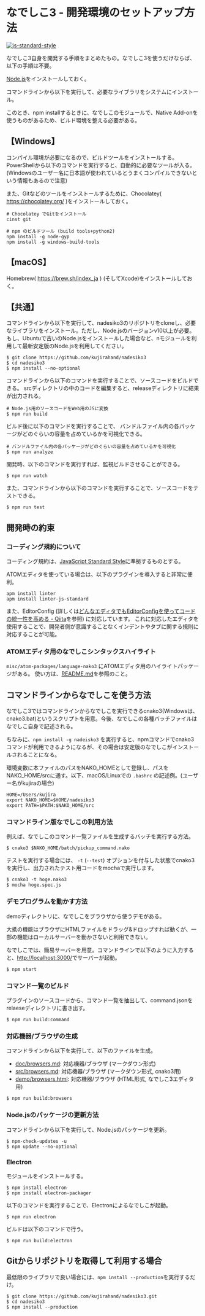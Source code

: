 # なでしこ3 - 開発環境のセットアップ方法

[![js-standard-style](https://cdn.rawgit.com/feross/standard/master/badge.svg)](https://standardjs.com/)

なでしこ3自身を開発する手順をまとめたもの。なでしこ3を使うだけならば、以下の手順は不要。

[Node.js](https://nodejs.org/ja/)をインストールしておく。

コマンドラインから以下を実行して、必要なライブラリをシステムにインストール。

このとき、npm installするときに、なでしこのモジュールで、Native Add-onを使うものがあるため、ビルド環境を整える必要がある。

## 【Windows】

コンパイル環境が必要になるので、ビルドツールをインストールする。PowerShellから以下のコマンドを実行すると、自動的に必要なツールが入る。(Windowsのユーザー名に日本語が使われているとうまくコンパイルできないという情報もあるので注意)

また、Gitなどのツールをインストールするために、Chocolatey( https://chocolatey.org/ )をインストールしておく。

```
# Chocolatey でGitをインストール
cinst git

# npm のビルドツール (build tools+python2)
npm install -g node-gyp
npm install -g windows-build-tools
```

## 【macOS】

Homebrew( https://brew.sh/index_ja ) (そしてXcode)をインストールしておく。

## 【共通】

コマンドラインから以下を実行して、nadesiko3のリポジトリをcloneし、必要なライブラリをインストール。ただし、Node.jsのバージョンv10以上が必要。もし、Ubuntuで古いのNode.jsをインストールした場合など、nモジュールを利用して最新安定版のNode.jsを利用してください。


```
$ git clone https://github.com/kujirahand/nadesiko3
$ cd nadesiko3
$ npm install --no-optional
```

コマンドラインから以下のコマンドを実行することで、ソースコードをビルドできる。
srcディレクトリの中のコードを編集すると、releaseディレクトリに結果が出力される。

```
# Node.js用のソースコードをWeb用のJSに変換
$ npm run build
```

ビルド後に以下のコマンドを実行することで、 バンドルファイル内の各パッケージがどのぐらいの容量を占めているかを可視化できる。

```
# バンドルファイル内の各パッケージがどのぐらいの容量を占めているかを可視化
$ npm run analyze
```

開発時、以下のコマンドを実行すれば、監視ビルドさせることができる。

```
$ npm run watch
```


また、コマンドラインから以下のコマンドを実行することで、ソースコードをテストできる。

```
$ npm run test
```

## 開発時の約束

### コーディング規約について

コーディング規約は、[JavaScript Standard Style](https://standardjs.com/)に準拠するものとする。

ATOMエディタを使っている場合は、以下のプラグインを導入すると非常に便利。

```
apm install linter
apm install linter-js-standard
```

また、EditorConfig (詳しくは[どんなエディタでもEditorConfigを使ってコードの統一性を高める - Qiita](https://qiita.com/naru0504/items/82f09881abaf3f4dc171)を参照) に対応しています。
これに対応したエディタを使用することで、開発者側が意識することなくインデントやタブに関する規則に対応することが可能。

### ATOMエディタ用のなでしこシンタックスハイライト

``misc/atom-packages/language-nako3`` にATOMエディタ用のハイライトパッケージがある。
使い方は、[README.md](../misc/atom-packages/language-nako3/README.md)を参照のこと。

## コマンドラインからなでしこを使う方法

なでしこ3ではコマンドラインからなでしこを実行できるcnako3(Windowsは、cnako3.bat)というスクリプトを用意。今後、なでしこの各種バッチファイルはなでしこ自身で記述される。

ちなみに、``npm install -g nadeisko3`` を実行すると、npmコマンドでcnako3コマンドが利用できるようになるが、その場合は安定版のなでしこがインストールされることになる。

環境変数に本ファイルのパスをNAKO_HOMEとして登録し、パスをNAKO_HOME/srcに通す。以下、macOS/Linuxでの `.bashrc` の記述例。(ユーザー名がkujiraの場合)

```
HOME=/Users/kujira
export NAKO_HOME=$HOME/nadesiko3
export PATH=$PATH:$NAKO_HOME/src
```

### コマンドライン版なでしこの利用方法

例えば、なでしこのコマンド一覧ファイルを生成するバッチを実行する方法。

```
$ cnako3 $NAKO_HOME/batch/pickup_command.nako
```

テストを実行する場合には、 `-t` (`--test`) オプションを付与した状態でcnako3を実行し、出力されたテスト用コードをmochaで実行します。

```
$ cnako3 -t hoge.nako3
$ mocha hoge.spec.js
```

### デモプログラムを動かす方法

demoディレクトリに、なでしこをブラウザから使うデモがある。

大抵の機能はブラウザにHTMLファイルをドラッグ&ドロップすれば動くが、一部の機能はローカルサーバーを動かさないと利用できない。

なでしこでは、簡易サーバーを用意。コマンドラインで以下のように入力すると、[http://localhost:3000/](http://localhost:3000/)でサーバーが起動。

```
$ npm start
```

### コマンド一覧のビルド

プラグインのソースコードから、コマンド一覧を抽出して、command.jsonをrelaeseディレクトリに書き出す。

```
$ npm run build:command
```
### 対応機器/ブラウザの生成

コマンドラインから以下を実行して、以下のファイルを生成。
* [doc/browsers.md](browsers.md): 対応機器/ブラウザ (マークダウン形式)
* [src/browsers.md](../src/browsers.md): 対応機器/ブラウザ (マークダウン形式, cnako3用)
* [demo/browsers.html](../demo/browsers.html): 対応機器/ブラウザ (HTML形式, なでしこ3エディタ用)

```
$ npm run build:browsers
```

### Node.jsのパッケージの更新方法

コマンドラインから以下を実行して、Node.jsのパッケージを更新。

```
$ npm-check-updates -u
$ npm update --no-optional
```

### Electron

モジュールをインストールする。

```
$ npm install electron
$ npm install electron-packager
```

以下のコマンドを実行することで、Electronによるなでしこが起動。

```
$ npm run electron
```

ビルドは以下のコマンドで行う。

```
$ npm run build:electron
```



## Gitからリポジトリを取得して利用する場合

最低限のライブラリで良い場合には、``npm install --production``を実行するだけ。

```
$ git clone https://github.com/kujirahand/nadesiko3.git
$ cd nadesiko3
$ npm install --production
```
